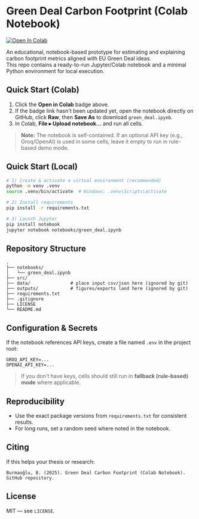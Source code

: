 # Green Deal Carbon Footprint (Colab Notebook)

[![Open In Colab](https://colab.research.google.com/assets/colab-badge.svg)](https://colab.research.google.com/github/USER/REPO/blob/main/notebooks/green_deal.ipynb)

An educational, notebook-based prototype for estimating and explaining carbon footprint metrics aligned with EU Green Deal ideas.  
This repo contains a ready-to-run Jupyter/Colab notebook and a minimal Python environment for local execution.

## Quick Start (Colab)
1. Click the **Open in Colab** badge above.  
2. If the badge link hasn't been updated yet, open the notebook directly on GitHub, click **Raw**, then **Save As** to download `green_deal.ipynb`.  
3. In Colab, **File ▸ Upload notebook...** and run all cells.

> **Note:** The notebook is self-contained. If an optional API key (e.g., Groq/OpenAI) is used in some cells, leave it empty to run in rule-based demo mode.

## Quick Start (Local)
```bash
# 1) Create & activate a virtual environment (recommended)
python -m venv .venv
source .venv/bin/activate  # Windows: .venv\Scripts\activate

# 2) Install requirements
pip install -r requirements.txt

# 3) Launch Jupyter
pip install notebook
jupyter notebook notebooks/green_deal.ipynb
```

## Repository Structure
```
.
├── notebooks/
│   └── green_deal.ipynb
├── src/
├── data/               # place input csv/json here (ignored by git)
├── outputs/            # figures/exports land here (ignored by git)
├── requirements.txt
├── .gitignore
├── LICENSE
└── README.md
```

## Configuration & Secrets
If the notebook references API keys, create a file named `.env` in the project root:
```
GROQ_API_KEY=...
OPENAI_API_KEY=...
```
> If you don't have keys, cells should still run in **fallback (rule-based) mode** where applicable.

## Reproducibility
- Use the exact package versions from `requirements.txt` for consistent results.
- For long runs, set a random seed where noted in the notebook.

## Citing
If this helps your thesis or research:
```
Burmaoğlu, B. (2025). Green Deal Carbon Footprint (Colab Notebook). GitHub repository.
```


## License
MIT — see `LICENSE`.
